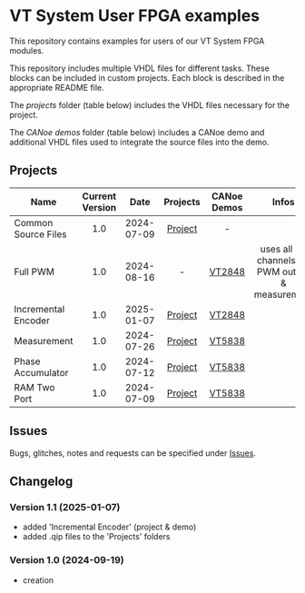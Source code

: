 # VT System User FPGA examples

This repository contains examples for users of our VT System FPGA modules. 

This repository includes multiple VHDL files for different tasks. These blocks can be included in custom projects. Each block is described in the appropriate README file.

The *projects* folder (table below) includes the VHDL files necessary for the project.

The *CANoe demos* folder (table below) includes a CANoe demo and additional VHDL files used to integrate the source files into the demo.

## Projects

| Name | Current Version | Date | Projects | CANoe Demos | Infos |
|---|:---:|:---:|:---:|:---:|:---:|
| Common Source Files | 1.0 | 2024-07-09 | [Project](/Projects/CommonSourceFiles/) | - |  |
| Full PWM | 1.0 | 2024-08-16 | - | [VT2848](/CANoeDemos/FullPWM/) | uses all 48 channels for PWM output & measurement |
| Incremental Encoder | 1.0 | 2025-01-07 | [Project](/Projects/IncrementalEncoder/) | [VT2848](/CANoeDemos/IncrementalEncoder/) |  |
| Measurement | 1.0| 2024-07-26 | [Project](/Projects/Measurement/) | [VT5838](/CANoeDemos/Measurement/) |  |
| Phase Accumulator | 1.0 | 2024-07-12 | [Project](/Projects/PhaseAccumulator/) | [VT5838](/CANoeDemos/PhaseAccumulator/) |  |
| RAM Two Port | 1.0 | 2024-07-09 | [Project](/Projects/PhaseAccumulator/) | [VT5838](/CANoeDemos/RAMTwoPort/) |  |

## Issues

Bugs, glitches, notes and requests can be specified under [Issues](https://github.com/vectorgrp/vt-system-fpga-examples/issues).

## Changelog

### Version 1.1 (2025-01-07)

- added 'Incremental Encoder' (project & demo)
- added .qip files to the 'Projects' folders

### Version 1.0 (2024-09-19)

- creation

